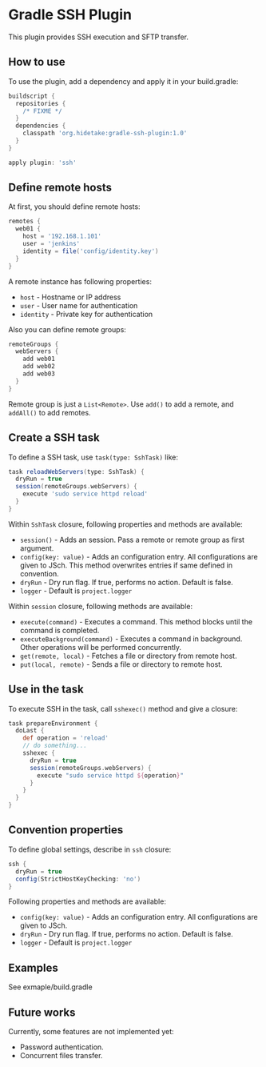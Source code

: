 Gradle SSH Plugin
=================

This plugin provides SSH execution and SFTP transfer.


How to use
----------

To use the plugin, add a dependency and apply it in your build.gradle:

```groovy
buildscript {
  repositories {
    /* FIXME */
  }
  dependencies {
    classpath 'org.hidetake:gradle-ssh-plugin:1.0'
  }
}

apply plugin: 'ssh'
```


Define remote hosts
-------------------

At first, you should define remote hosts:

```groovy
remotes {
  web01 {
    host = '192.168.1.101'
    user = 'jenkins'
    identity = file('config/identity.key')
  }
}
```

A remote instance has following properties:

  * `host` - Hostname or IP address
  * `user` - User name for authentication
  * `identity` - Private key for authentication

Also you can define remote groups:

```groovy
remoteGroups {
  webServers {
    add web01
    add web02
    add web03
  }
}
```

Remote group is just a `List<Remote>`.
Use `add()` to add a remote, and `addAll()` to add remotes.


Create a SSH task
-----------------

To define a SSH task, use `task(type: SshTask)` like:

```groovy
task reloadWebServers(type: SshTask) {
  dryRun = true
  session(remoteGroups.webServers) {
    execute 'sudo service httpd reload'
  }
}
```

Within `SshTask` closure, following properties and methods are available:
  * `session()` - Adds an session. Pass a remote or remote group as first argument.
  * `config(key: value)` - Adds an configuration entry. All configurations are given to JSch. This method overwrites entries if same defined in convention.
  * `dryRun` - Dry run flag. If true, performs no action. Default is false.
  * `logger` - Default is `project.logger`

Within `session` closure, following methods are available:
  * `execute(command)` - Executes a command. This method blocks until the command is completed.
  * `executeBackground(command)` - Executes a command in background. Other operations will be performed concurrently.
  * `get(remote, local)` - Fetches a file or directory from remote host.
  * `put(local, remote)` - Sends a file or directory to remote host.


Use in the task
---------------

To execute SSH in the task, call `sshexec()` method and give a closure:

```groovy
task prepareEnvironment {
  doLast {
    def operation = 'reload'
    // do something...
    sshexec {
      dryRun = true
      session(remoteGroups.webServers) {
        execute "sudo service httpd ${operation}"
      }
    }
  }
}
```


Convention properties
---------------------

To define global settings, describe in `ssh` closure:

```groovy
ssh {
  dryRun = true
  config(StrictHostKeyChecking: 'no')
}
```

Following properties and methods are available:

  * `config(key: value)` - Adds an configuration entry. All configurations are given to JSch.
  * `dryRun` - Dry run flag. If true, performs no action. Default is false.
  * `logger` - Default is `project.logger`


Examples
--------

See exmaple/build.gradle


Future works
------------

Currently, some features are not implemented yet:

  * Password authentication.
  * Concurrent files transfer.


